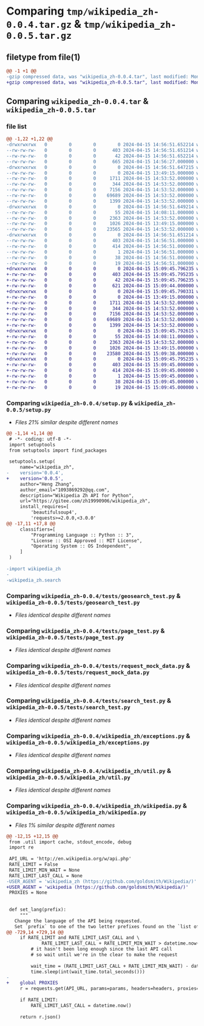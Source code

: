 # Comparing `tmp/wikipedia_zh-0.0.4.tar.gz` & `tmp/wikipedia_zh-0.0.5.tar.gz`

## filetype from file(1)

```diff
@@ -1 +1 @@
-gzip compressed data, was "wikipedia_zh-0.0.4.tar", last modified: Mon Apr 15 14:56:51 2024, max compression
+gzip compressed data, was "wikipedia_zh-0.0.5.tar", last modified: Mon Apr 15 15:09:45 2024, max compression
```

## Comparing `wikipedia_zh-0.0.4.tar` & `wikipedia_zh-0.0.5.tar`

### file list

```diff
@@ -1,22 +1,22 @@
-drwxrwxrwx   0        0        0        0 2024-04-15 14:56:51.652214 wikipedia_zh-0.0.4/
--rw-rw-rw-   0        0        0      403 2024-04-15 14:56:51.651214 wikipedia_zh-0.0.4/PKG-INFO
--rw-rw-rw-   0        0        0       42 2024-04-15 14:56:51.652214 wikipedia_zh-0.0.4/setup.cfg
--rw-rw-rw-   0        0        0      665 2024-04-15 14:56:27.000000 wikipedia_zh-0.0.4/setup.py
-drwxrwxrwx   0        0        0        0 2024-04-15 14:56:51.647215 wikipedia_zh-0.0.4/tests/
--rw-rw-rw-   0        0        0        0 2024-04-15 13:49:15.000000 wikipedia_zh-0.0.4/tests/__init__.py
--rw-rw-rw-   0        0        0     1711 2024-04-15 14:53:52.000000 wikipedia_zh-0.0.4/tests/geosearch_test.py
--rw-rw-rw-   0        0        0      344 2024-04-15 14:53:52.000000 wikipedia_zh-0.0.4/tests/lang_test.py
--rw-rw-rw-   0        0        0     7156 2024-04-15 14:53:52.000000 wikipedia_zh-0.0.4/tests/page_test.py
--rw-rw-rw-   0        0        0    69689 2024-04-15 14:53:52.000000 wikipedia_zh-0.0.4/tests/request_mock_data.py
--rw-rw-rw-   0        0        0     1399 2024-04-15 14:53:52.000000 wikipedia_zh-0.0.4/tests/search_test.py
-drwxrwxrwx   0        0        0        0 2024-04-15 14:56:51.649214 wikipedia_zh-0.0.4/wikipedia_zh/
--rw-rw-rw-   0        0        0       55 2024-04-15 14:08:11.000000 wikipedia_zh-0.0.4/wikipedia_zh/__init__.py
--rw-rw-rw-   0        0        0     2363 2024-04-15 14:53:52.000000 wikipedia_zh-0.0.4/wikipedia_zh/exceptions.py
--rw-rw-rw-   0        0        0     1026 2024-04-15 13:49:15.000000 wikipedia_zh-0.0.4/wikipedia_zh/util.py
--rw-rw-rw-   0        0        0    23565 2024-04-15 14:53:52.000000 wikipedia_zh-0.0.4/wikipedia_zh/wikipedia.py
-drwxrwxrwx   0        0        0        0 2024-04-15 14:56:51.651214 wikipedia_zh-0.0.4/wikipedia_zh.egg-info/
--rw-rw-rw-   0        0        0      403 2024-04-15 14:56:51.000000 wikipedia_zh-0.0.4/wikipedia_zh.egg-info/PKG-INFO
--rw-rw-rw-   0        0        0      414 2024-04-15 14:56:51.000000 wikipedia_zh-0.0.4/wikipedia_zh.egg-info/SOURCES.txt
--rw-rw-rw-   0        0        0        1 2024-04-15 14:56:51.000000 wikipedia_zh-0.0.4/wikipedia_zh.egg-info/dependency_links.txt
--rw-rw-rw-   0        0        0       38 2024-04-15 14:56:51.000000 wikipedia_zh-0.0.4/wikipedia_zh.egg-info/requires.txt
--rw-rw-rw-   0        0        0       19 2024-04-15 14:56:51.000000 wikipedia_zh-0.0.4/wikipedia_zh.egg-info/top_level.txt
+drwxrwxrwx   0        0        0        0 2024-04-15 15:09:45.796235 wikipedia_zh-0.0.5/
+-rw-rw-rw-   0        0        0      403 2024-04-15 15:09:45.795235 wikipedia_zh-0.0.5/PKG-INFO
+-rw-rw-rw-   0        0        0       42 2024-04-15 15:09:45.796235 wikipedia_zh-0.0.5/setup.cfg
+-rw-rw-rw-   0        0        0      621 2024-04-15 15:09:44.000000 wikipedia_zh-0.0.5/setup.py
+drwxrwxrwx   0        0        0        0 2024-04-15 15:09:45.790331 wikipedia_zh-0.0.5/tests/
+-rw-rw-rw-   0        0        0        0 2024-04-15 13:49:15.000000 wikipedia_zh-0.0.5/tests/__init__.py
+-rw-rw-rw-   0        0        0     1711 2024-04-15 14:53:52.000000 wikipedia_zh-0.0.5/tests/geosearch_test.py
+-rw-rw-rw-   0        0        0      344 2024-04-15 14:53:52.000000 wikipedia_zh-0.0.5/tests/lang_test.py
+-rw-rw-rw-   0        0        0     7156 2024-04-15 14:53:52.000000 wikipedia_zh-0.0.5/tests/page_test.py
+-rw-rw-rw-   0        0        0    69689 2024-04-15 14:53:52.000000 wikipedia_zh-0.0.5/tests/request_mock_data.py
+-rw-rw-rw-   0        0        0     1399 2024-04-15 14:53:52.000000 wikipedia_zh-0.0.5/tests/search_test.py
+drwxrwxrwx   0        0        0        0 2024-04-15 15:09:45.792615 wikipedia_zh-0.0.5/wikipedia_zh/
+-rw-rw-rw-   0        0        0       55 2024-04-15 14:08:11.000000 wikipedia_zh-0.0.5/wikipedia_zh/__init__.py
+-rw-rw-rw-   0        0        0     2363 2024-04-15 14:53:52.000000 wikipedia_zh-0.0.5/wikipedia_zh/exceptions.py
+-rw-rw-rw-   0        0        0     1026 2024-04-15 13:49:15.000000 wikipedia_zh-0.0.5/wikipedia_zh/util.py
+-rw-rw-rw-   0        0        0    23580 2024-04-15 15:09:38.000000 wikipedia_zh-0.0.5/wikipedia_zh/wikipedia.py
+drwxrwxrwx   0        0        0        0 2024-04-15 15:09:45.795235 wikipedia_zh-0.0.5/wikipedia_zh.egg-info/
+-rw-rw-rw-   0        0        0      403 2024-04-15 15:09:45.000000 wikipedia_zh-0.0.5/wikipedia_zh.egg-info/PKG-INFO
+-rw-rw-rw-   0        0        0      414 2024-04-15 15:09:45.000000 wikipedia_zh-0.0.5/wikipedia_zh.egg-info/SOURCES.txt
+-rw-rw-rw-   0        0        0        1 2024-04-15 15:09:45.000000 wikipedia_zh-0.0.5/wikipedia_zh.egg-info/dependency_links.txt
+-rw-rw-rw-   0        0        0       38 2024-04-15 15:09:45.000000 wikipedia_zh-0.0.5/wikipedia_zh.egg-info/requires.txt
+-rw-rw-rw-   0        0        0       19 2024-04-15 15:09:45.000000 wikipedia_zh-0.0.5/wikipedia_zh.egg-info/top_level.txt
```

### Comparing `wikipedia_zh-0.0.4/setup.py` & `wikipedia_zh-0.0.5/setup.py`

 * *Files 21% similar despite different names*

```diff
@@ -1,14 +1,14 @@
 # -*- coding: utf-8 -*-
 import setuptools
 from setuptools import find_packages
 
 setuptools.setup(
     name="wikipedia_zh",
-    version='0.0.4',
+    version='0.0.5',
     author="Heng Zhang",
     author_email="1093869292@qq.com",
     description="Wikipedia Zh API for Python",
     url="https://gitee.com/zh19990906/wikipedia_zh",
     install_requires=[
         'beautifulsoup4',
         'requests>=2.0.0,<3.0.0'
@@ -17,11 +17,8 @@
     classifiers=[
         "Programming Language :: Python :: 3",
         "License :: OSI Approved :: MIT License",
         "Operating System :: OS Independent",
     ]
 )
 
-import wikipedia_zh
-
-wikipedia_zh.search
```

### Comparing `wikipedia_zh-0.0.4/tests/geosearch_test.py` & `wikipedia_zh-0.0.5/tests/geosearch_test.py`

 * *Files identical despite different names*

### Comparing `wikipedia_zh-0.0.4/tests/page_test.py` & `wikipedia_zh-0.0.5/tests/page_test.py`

 * *Files identical despite different names*

### Comparing `wikipedia_zh-0.0.4/tests/request_mock_data.py` & `wikipedia_zh-0.0.5/tests/request_mock_data.py`

 * *Files identical despite different names*

### Comparing `wikipedia_zh-0.0.4/tests/search_test.py` & `wikipedia_zh-0.0.5/tests/search_test.py`

 * *Files identical despite different names*

### Comparing `wikipedia_zh-0.0.4/wikipedia_zh/exceptions.py` & `wikipedia_zh-0.0.5/wikipedia_zh/exceptions.py`

 * *Files identical despite different names*

### Comparing `wikipedia_zh-0.0.4/wikipedia_zh/util.py` & `wikipedia_zh-0.0.5/wikipedia_zh/util.py`

 * *Files identical despite different names*

### Comparing `wikipedia_zh-0.0.4/wikipedia_zh/wikipedia.py` & `wikipedia_zh-0.0.5/wikipedia_zh/wikipedia.py`

 * *Files 1% similar despite different names*

```diff
@@ -12,15 +12,15 @@
 from .util import cache, stdout_encode, debug
 import re
 
 API_URL = 'http://en.wikipedia.org/w/api.php'
 RATE_LIMIT = False
 RATE_LIMIT_MIN_WAIT = None
 RATE_LIMIT_LAST_CALL = None
-USER_AGENT = 'wikipedia_zh (https://github.com/goldsmith/Wikipedia/)'
+USER_AGENT = 'wikipedia (https://github.com/goldsmith/Wikipedia/)'
 PROXIES = None
 
 
 def set_lang(prefix):
     """
   Change the language of the API being requested.
   Set `prefix` to one of the two letter prefixes found on the `list of all Wikipedias <http://meta.wikimedia.org/wiki/List_of_Wikipedias>`_.
@@ -729,14 +729,14 @@
     if RATE_LIMIT and RATE_LIMIT_LAST_CALL and \
             RATE_LIMIT_LAST_CALL + RATE_LIMIT_MIN_WAIT > datetime.now():
         # it hasn't been long enough since the last API call
         # so wait until we're in the clear to make the request
 
         wait_time = (RATE_LIMIT_LAST_CALL + RATE_LIMIT_MIN_WAIT) - datetime.now()
         time.sleep(int(wait_time.total_seconds()))
-
+    global PROXIES
     r = requests.get(API_URL, params=params, headers=headers, proxies=PROXIES)
 
     if RATE_LIMIT:
         RATE_LIMIT_LAST_CALL = datetime.now()
 
     return r.json()
```

